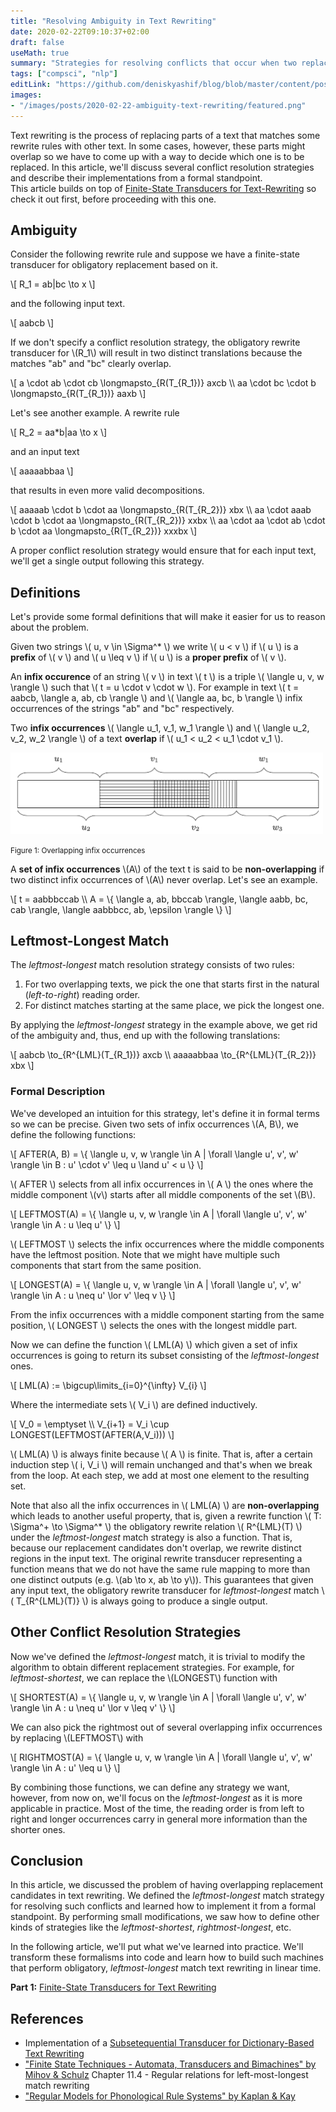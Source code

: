 ```yaml
---
title: "Resolving Ambiguity in Text Rewriting"
date: 2020-02-22T09:10:37+02:00
draft: false
useMath: true
summary: "Strategies for resolving conflicts that occur when two replacement substrings overlap."
tags: ["compsci", "nlp"]
editLink: "https://github.com/deniskyashif/blog/blob/master/content/posts/2020-02-22-ambiguity-in-text-rewriting.md"
images: 
- "/images/posts/2020-02-22-ambiguity-text-rewriting/featured.png"
---
```


Text rewriting is the process of replacing parts of a text that matches some rewrite rules with other text. In some cases, however, these parts might overlap so we have to come up with a way to decide which one is to be replaced. In this article, we'll discuss several conflict resolution strategies and describe their implementations from a formal standpoint.  
This article builds on top of [Finite-State Transducers for Text-Rewriting](/2020/02/18/finite-state-transducers-for-text-rewriting/) so check it out first, before proceeding with this one.

## Ambiguity

Consider the following rewrite rule and suppose we have a finite-state transducer for obligatory replacement based on it.

\\[ 
R_1 = ab|bc \to x
\\]

and the following input text.

\\[ aabcb \\]

If we don't specify a conflict resolution strategy, the obligatory rewrite transducer for \\(R_1\\) will result in two distinct translations because the matches "ab" and "bc" clearly overlap.

\\[ 
a \cdot ab \cdot cb \longmapsto_{R(T_{R_1})} axcb \\\\
aa \cdot bc \cdot b \longmapsto_{R(T_{R_1})} aaxb
\\]

Let's see another example. A rewrite rule

\\[ 
R_2 = aa*b|aa \to x
\\]

and an input text

\\[ aaaaabbaa \\]

that results in even more valid decompositions.

\\[ 
aaaaab \cdot b \cdot aa \longmapsto_{R(T_{R_2})} xbx \\\\
aa \cdot aaab \cdot b \cdot aa \longmapsto_{R(T_{R_2})} xxbx \\\\
aa \cdot aa \cdot ab \cdot b \cdot aa \longmapsto_{R(T_{R_2})} xxxbx
\\]

A proper conflict resolution strategy would ensure that for each input text, we'll get a single output following this strategy.

## Definitions

Let's provide some formal definitions that will make it easier for us to reason about the problem.

Given two strings \\( u, v \in \Sigma^* \\) we write \\( u < v \\) if \\( u \\) is a <strong>prefix</strong> of \\( v \\) and \\( u \leq v \\) if \\( u \\) is a <strong>proper prefix</strong> of \\( v \\).

An **infix occurence** of an string \\( v \\) in text \\( t \\) is a triple \\( \langle u, v, w \rangle \\) such that \\( t = u \cdot v \cdot w \\). For example in text \\( t = aabcb, \langle a, ab, cb \rangle \\) and \\( \langle aa, bc, b \rangle \\) infix occurrences of the strings "ab" and "bc" respectively.

Two **infix occurrences** \\( \langle u_1, v_1, w_1 \rangle \\) and \\( \langle u_2, v_2, w_2 \rangle \\) of a text **overlap** if \\( u_1 < u_2 < u_1 \cdot v_1 \\).  

<img src="/images/posts/2020-02-22-ambiguity-text-rewriting/overlap.png" alt="infix overlap" width="500" />
<p class="text-center">
    <small>Figure 1: Overlapping infix occurrences</small>
</p>

A **set of infix occurrences** \\(A\\) of the text t is said to be **non-overlapping** if two distinct infix occurrences of \\(A\\) never overlap. Let's see an example.

\\[
t = aabbbccab \\\\
A = \\{ \langle a, ab, bbccab \rangle, \langle aabb, bc, cab \rangle, \langle aabbbcc, ab, \epsilon \rangle \\}
\\]

## Leftmost-Longest Match

The _leftmost-longest_ match resolution strategy consists of two rules:

1. For two overlapping texts, we pick the one that starts first in the natural (_left-to-right_) reading order.
2. For distinct matches starting at the same place, we pick the longest one.

By applying the _leftmost-longest_ strategy in the example above, we get rid of the ambiguity and, thus, end up with the following translations:

\\[ 
aabcb \to_{R^{LML}(T_{R_1})} axcb \\\\
aaaaabbaa \to_{R^{LML}(T_{R_2})} xbx
\\]

### Formal Description

We've developed an intuition for this strategy, let's define it in formal terms so we can be precise. Given two sets of infix occurrences \\(A, B\\), we define the following functions:

\\[
AFTER(A, B) = \\{ \langle u, v, w \rangle \in A | \forall \langle u', v', w' \rangle \in B : u' \cdot v' \leq u \land u' < u  \\}
\\]

\\( AFTER \\) selects from all infix occurrences in \\( A \\) the ones where the middle component \\(v\\) starts after all middle components of the set \\(B\\).

\\[
LEFTMOST(A) = \\{ \langle u, v, w \rangle \in A | \forall \langle u', v', w' \rangle \in A : u \leq u' \\}
\\]

\\( LEFTMOST \\) selects the infix occurrences where the middle components have the leftmost position. Note that we might have multiple such components that start from the same position.

\\[
LONGEST(A) = \\{ \langle u, v, w \rangle \in A | \forall \langle u', v', w' \rangle \in A : u \neq u' \lor v' \leq v \\}
\\]

From the infix occurrences with a middle component starting from the same position, \\( LONGEST \\) selects the ones with the longest middle part.

Now we can define the function \\( LML(A) \\) which given a set of infix occurrences is going to return its subset consisting of the _leftmost-longest_ ones.

\\[
LML(A) := \bigcup\limits_{i=0}^{\infty} V_{i}
\\]

Where the intermediate sets \\( V_i \\) are defined inductively.

\\[
V_0 = \emptyset \\\\
V_{i+1} = V_i \cup LONGEST(LEFTMOST(AFTER(A,V_i)))
\\]

\\( LML(A) \\) is always finite because \\( A \\) is finite. That is, after a certain induction step \\( i, V_i \\) will remain unchanged and that's when we break from the loop. At each step, we add at most one element to the resulting set.

Note that also all the infix occurrences in \\( LML(A) \\) are **non-overlapping** which leads to another useful property, that is, given a rewrite function \\( T: \Sigma^+ \to \Sigma^* \\) the obligatory rewrite relation \\( R^{LML}(T) \\) under the <em>leftmost-longest</em> match strategy is also a function. That is, because our replacement candidates don't overlap, we rewrite distinct regions in the input text. The original rewrite transducer representing a function means that we do not have the same rule mapping to more than one distinct outputs (e.g. \\(ab \to x, ab \to y\\)). This guarantees that given any input text, the obligatory rewrite transducer for _leftmost-longest_ match \\( T_{R^{LML}(T)} \\) is always going to produce a single output.


## Other Conflict Resolution Strategies

Now we've defined the _leftmost-longest_ match, it is trivial to modify the algorithm to obtain different replacement strategies. For example, for _leftmost-shortest_, we can replace the \\(LONGEST\\) function with 

\\[
SHORTEST(A) = \\{ \langle u, v, w \rangle \in A | \forall \langle u', v', w' \rangle \in A : u \neq u' \lor v \leq v' \\}
\\]

We can also pick the rightmost out of several overlapping infix occurrences by replacing \\(LEFTMOST\\) with

\\[
RIGHTMOST(A) = \\{ \langle u, v, w \rangle \in A | \forall \langle u', v', w' \rangle \in A : u' \leq u \\}
\\]

By combining those functions, we can define any strategy we want, however, from now on, we'll focus on the _leftmost-longest_ as it is more applicable in practice. Most of the time, the reading order is from left to right and longer occurrences carry in general more information than the shorter ones.

## Conclusion

In this article, we discussed the problem of having overlapping replacement candidates in text rewriting. We defined the _leftmost-longest_ match strategy for resolving such conflicts and learned how to implement it from a formal standpoint. By performing small modifications, we saw how to define other kinds of strategies like the _leftmost-shortest_, _rightmost-longest_, etc.  

In the following article, we'll put what we've learned into practice. We'll transform these formalisms into code and learn how to build such machines that perform obligatory, _leftmost-longest_ match text rewriting in linear time.

**Part 1:** [Finite-State Transducers for Text Rewriting](/2020/02/18/finite-state-transducers-for-text-rewriting/)

## References

* Implementation of a [Subsetequential Transducer for Dictionary-Based Text Rewriting](https://github.com/deniskyashif/ssfst)
* ["Finite State Techniques - Automata, Transducers and Bimachines" by Mihov &
Schulz](https://www.cambridge.org/core/books/finitestate-techniques/E21E748468F0310DA12A2CFAEB989185) Chapter 11.4 - Regular relations for left-most-longest match rewriting
* ["Regular Models for Phonological Rule Systems" by Kaplan & Kay](https://web.stanford.edu/~mjkay/Kaplan%26Kay.pdf)
